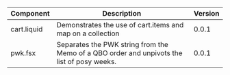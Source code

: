 |Component|Description|Version|
|---------|-----------|-------|
|cart.liquid|Demonstrates the use of cart.items and map on a collection|0.0.1|
|pwk.fsx|Separates the PWK string from the Memo of a QBO order and unpivots the list of posy weeks.|0.0.1|